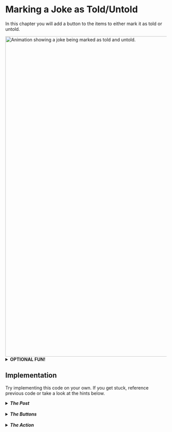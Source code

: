 # Marking a Joke as Told/Untold
In this chapter you will add a button to the items to either mark it as told or untold.

<img src="./images/chuckle-update.gif" width="1000px" alt="Animation showing a joke being marked as told and untold." />


<details>
  <summary><b>OPTIONAL FUN!</b></summary>

  ### Want those fun icons in your app?
  The icons in the animation are easy to implement! If you'd like to add them to your application, just sign up for Font Awesome [here](https://fontawesome.com/). Follow the "_start for free_" link, enter your email, and click "_send kit embed code_". Follow the steps to confirm your email address. You'll be redirected to a page with this script: 
  ```javascript
  <script src="YourUniqueFontAwesomeLink" crossorigin="anonymous"></script>
  ```

  Copy the script and add it to the `<head>` of the index.html file of your project. Now browse the icons library and choose which ones you want in your project. You can add them anywhere you would add text! For example, in the animation above those icons are the text for a button that's been styled to have no border:

  ```jsx
  <button><i className="fa-regular fa-face-meh" /></button>
  ```
</details>

## Implementation

Try implementing this code on your own. If you get stuck, reference previous code or take a look at the hints below. 


<details>
  <summary><b><i>The Post</i></b></summary>

  You'll want to add and export a new function from `jokeService.js` to return a fetch call with the `PUT` method. This function should accept the edited joke object as a parameter.
</details>
<br>
<details>
  <summary><b><i>The Buttons</i></b></summary>

  A button should be added next to each joke in both lists. Where in the code are we generating some jsx for each joke? 🤔 
</details>
<br>
<details>
  <summary><b><i>The Action</i></b></summary>

  Let's write a function to pass to the onClick of the buttons. This function should accept a joke as a parameter. It's responsibility will be to create an editedJoke object to pass to the edit joke function from the `jokeService`. 
  All the property values should remain the same expect for the `told` property. If told is `true`, it should change to `false`. If told it `false`, it should change to `true`. _Remember the `!` operator will convert a value to it's opposite boolean._
  <br>
  Post that edited joke! Don't forget to get your new list of jokes from the database after posting.
</details>
